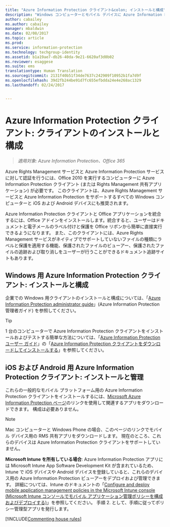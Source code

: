 ```yaml
---
title: "Azure Information Protection クライアント&colon; インストールと構成"
description: "Windows コンピューターとモバイル デバイスに Azure Information Protection クライアントをデプロイする場合の管理者向けの情報です。"
author: cabailey
ms.author: cabailey
manager: mbaldwin
ms.date: 02/08/2017
ms.topic: article
ms.prod: 
ms.service: information-protection
ms.technology: techgroup-identity
ms.assetid: b1a19ae7-db26-40da-9e21-6620af3d0b02
ms.reviewer: esaggese
ms.suite: ems
translationtype: Human Translation
ms.sourcegitcommit: 2131f40b51f34de7637c242909f10952b1fa7d9f
ms.openlocfilehash: 39d2fb244be91d7fc655efbdda24e4e268ac1329
ms.lasthandoff: 02/24/2017


---
```


# <a name="azure-information-protection-client-installation-and-configuration-for-clients"></a>Azure Information Protection クライアント: クライアントのインストールと構成

>*適用対象: Azure Information Protection、Office 365*

Azure Rights Management サービスと Azure Information Protection サービスに対して認証を行うには、Office 2010 を実行するコンピューターに Azure Information Protection クライアント (または Rights Management 共有アプリケーション) が必要です。 このクライアントは、Azure Rights Management サービスと Azure Information Protection をサポートするすべての Windows コンピューターと iOS および Android デバイスにも推奨されます。 

Azure Information Protection クライアントと Office アプリケーションを統合するには、Office アドインをインストールします。統合すると、ユーザーはドキュメントと電子メールのラベル付けと保護を Office リボンから簡単に直接実行できるようになります。 また、このクライアントには、Azure Rights Management サービスがネイティブでサポートしていないファイルの種類にラベルと保護を適用する機能、保護されたファイルのビューアー、保護されたファイルの追跡および取り消しをユーザーが行うことができるドキュメント追跡サイトもあります。

## <a name="the-azure-information-protection-client-for-windows-installation-and-configuration"></a>Windows 用 Azure Information Protection クライアント: インストールと構成
企業での Windows 用クライアントのインストールと構成については、「[Azure Information Protection administrator guide](../rms-client/client-admin-guide.md)」(Azure Information Protection 管理者ガイド) を参照してください。

> [!TIP]
> 1 台のコンピューターで Azure Information Protection クライアントをインストールおよびテストする簡単な方法については、「[Azure Information Protection ユーザー ガイド](../rms-client/client-user-guide.md)」の「[Azure Information Protection クライアントをダウンロードしてインストールする](../rms-client/install-client-app.md)」を参照してください。

## <a name="the-azure-information-protection-client-for-ios-and-android-installation-and-management"></a>iOS および Android 用 Azure Information Protection クライアント: インストールと管理
これらの一般的なモバイル プラットフォーム用の Azure Information Protection クライアントをインストールするには、[Microsoft Azure Information Protection ページ](http://go.microsoft.com/fwlink/?LinkId=303970)のリンクを使用して関連するアプリをダウンロードできます。 構成は必要ありません。

> [!NOTE]
> Mac コンピューターと Windows Phone の場合、このページのリンクでモバイル デバイス用の RMS 共有アプリをダウンロードします。 現在のところ、これらのデバイスは Azure Information Protection クライアントをサポートしていません。

**Microsoft Intune を所有している場合**: Azure Information Protection アプリには Microsoft Intune App Software Development Kit が含まれているため、Intune で iOS デバイスや Android デバイスを登録していると、これらのデバイス用の Azure Information Protection ビューアーをデプロイおよび管理できます。 詳細については、Intune のドキュメントの「[Configure and deploy mobile application management policies in the Microsoft Intune console (Microsoft Intune コンソールでモバイル アプリケーション管理ポリシーを構成およびデプロイする)](/intune/deploy-use/configure-and-deploy-mobile-application-management-policies-in-the-microsoft-intune-console)」を参照してください。 手順 2. として、手順に従ってポリシー管理型アプリを発行します。

[!INCLUDE[Commenting house rules](../includes/houserules.md)]



